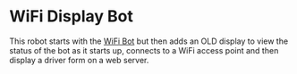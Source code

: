 # WiFi Display Bot

This robot starts with the [WiFi Bot](../wifi-bot/index.md) but then adds an OLD display to
view the status of the bot as it starts up, connects to a WiFi access
point and then display a driver form on a web server.



